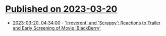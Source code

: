 # [Published on 2023-03-20](index.md)

* [2023-03-20, 04:34:00](https://news.slashdot.org/story/23/03/20/0226223/irreverent-and-scrappy-reactions-to-trailer-and-early-screening-of-movie-blackberry?utm_source=rss1.0mainlinkanon&utm_medium=feed) - ['Irreverent' and 'Scrappy': Reactions to Trailer and Early Screening of Movie 'BlackBerry'](https://news.slashdot.org/story/23/03/20/0226223/irreverent-and-scrappy-reactions-to-trailer-and-early-screening-of-movie-blackberry?utm_source=rss1.0mainlinkanon&utm_medium=feed)
